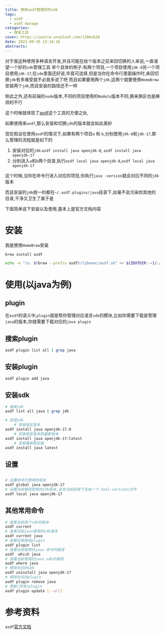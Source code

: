 ```yaml
---
title: 使用asdf管理你的sdk
tags:
  - asdf
  - asdf manage
categories:
  - 效率工具
cover: https://source.unsplash.com/1200x628
date: 2023-09-26 12:18:16
abstracts:
---
```


对于我这种使用多种语言开发,并且可能在给个版本之前来回切换的人来说,一直渴望一个好的`sdk`管理工具
举个具体的例子:有两个项目,一个项目使用`jdk-8`另一个项目使用`jdk-17`,在`ide`里面还好说,毕竟可选择,但是当你在命令行里面操作时,来回切换`jdk`有多难受就不必我多说了吧
而且如果要用两个`jdk`,这两个就要使用`HomeBrew`安装两个`jdk`,而且安装的路径还不一样

除此之外,还有前端的`node`版本,不同的项目使用的`NodeJs`版本不同,换来换区也是麻烦的不行

这个时候就体现了[asdf](https://asdf-vm.com)这个工具的方便之处,

如果使用来`asdf`,那么安装和切换`jdk`的版本就会如此美妙

现在假设在使用`asdf`的情况下,如果有两个项目`a` 和 `b`,分别使用`jdk-8`和`jdk-17`,那么管理的流程就是如下的

1. 安装对应的`jdk`:`asdf install java openjdk-8`, `asdf install java openjdk-17`
2. 分别进入`a`和`b`两个目录,执行`asdf local java openjdk-8`,`asdf local java openjdk-17`

这个时候,当你在命令行进入对应的项目,你执行`java -version`就会对应不同的`jdk`版本

而且安装的`jdk`统一的都在`~/.asdf.plugins/java`目录下,丝毫不会污染你其他的目录,干净又卫生了属于是



下面简单说下安装以及使用,基本上是官方文档内容

# 安装

我是使用`HomeBrew`安装

```bash
brew install asdf

echo -e "\n. $(brew --prefix asdf)/libexec/asdf.sh" >> ${ZDOTDIR:-~}/.zshrc
```


# 使用(以java为例)


## plugin

在`asdf`的语义中,`plugin`就是帮你管理对应语言`sdk`的模块,比如你需要下载是管理`java`的版本,你就需要下载对应的`java plugin`


## 搜索plugin

```bash
asdf plugin list all | grep java
```


## 安装plugin

```bash
asdf plugin add java
```


## 安装sdk

```bash 
# 搜索jdk
asdf list all java | grep jdk 

# 安装jdk
    # 安装指定版本
asdf install java openjdk-17.0
    # 安装指定版本的最新版本
asdf install java openjdk-17:latest
    # 安装最新稳定版
asdf install java latest
```

## 设置

```bash

# 设置命令行使用的版本
asdf global java openjdk-17
# 设置当前路径使用的jdk版本,会在当前目录下生成一个.tool-versions文件
asdf local java openjdk-17
```


##  其他常用命令


```bash
# 查看当前各个sdk的版本
asdf current
# 查看当前java使用的sdk版本
asdf current java
# 查看安装那些plugin
asdf plugin list
# 查看当前使用的java 命令的路径
asdf  which java
# 查看当前使用的java sdk的路径
asdf where java
# 移除对应的sdk
asdf uninstall java openjdk-17
# 移除对应的plugin
asdf plugin remove java
# 更新(所有)plugin
asdf plugin update [--all]
```

# 参考资料

`asdf`[官方文档](https://asdf-vm.com)

